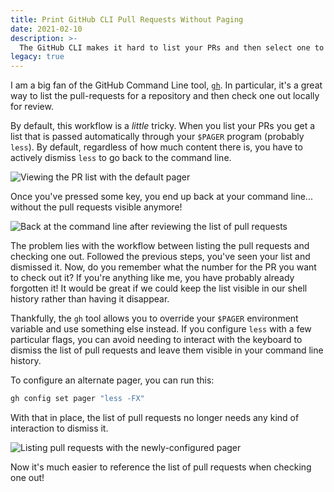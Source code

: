 ```yaml
---
title: Print GitHub CLI Pull Requests Without Paging
date: 2021-02-10
description: >-
  The GitHub CLI makes it hard to list your PRs and then select one to check out. Let's make this easier!
legacy: true
---
```


<script context="module">
  import { assets } from '$app/paths';

  const assetPath = `${assets}/tech/2021/gh-list-prs`
</script>

I am a big fan of the GitHub Command Line tool, [`gh`](https://github.com/cli/cli). In particular, it's a great way to list the pull-requests for a repository and then check one out locally for review.

By default, this workflow is a _little_ tricky. When you list your PRs you get a list that is passed automatically through your `$PAGER` program (probably `less`). By default, regardless of how much content there is, you have to actively dismiss `less` to go back to the command line.

![Viewing the PR list with the default pager]({assetPath}/pr-list-default-pager.png)

Once you've pressed some key, you end up back at your command line... without the pull requests visible anymore!

![Back at the command line after reviewing the list of pull requests]({assetPath}/pr-list-after-paging.png)

The problem lies with the workflow between listing the pull requests and checking one out. Followed the previous steps, you've seen your list and dismissed it. Now, do you remember what the number for the PR you want to check out it? If you're anything like me, you have probably already forgotten it! It would be great if we could keep the list visible in our shell history rather than having it disappear.

Thankfully, the `gh` tool allows you to override your `$PAGER` environment variable and use something else instead. If you configure `less` with a few particular flags, you can avoid needing to interact with the keyboard to dismiss the list of pull requests and leave them visible in your command line history.

To configure an alternate pager, you can run this:

```bash
gh config set pager "less -FX"
```

With that in place, the list of pull requests no longer needs any kind of interaction to dismiss it.

![Listing pull requests with the newly-configured pager]({assetPath}/pr-list-no-interaction.png)

Now it's much easier to reference the list of pull requests when checking one out!
